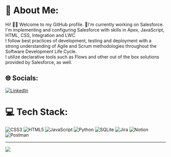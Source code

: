 # 💫 About Me:
Hi! 👋😊
Welcome to my GitHub profile.
🚀I'm currently working on Salesforce. <br>I'm implementing and configuring Salesforce with skills in Apex, JavaScript, HTML, CSS, Integration and LWC<br>I follow best practices of development, testing and deployment with a strong understanding of Agile and Scrum methodologies throughout the Software Development Life Cycle. <br>I utilize declarative tools such as Flows and other out of the box solutions provided by Salesforce, as well.



## 🌐 Socials:
[![LinkedIn](https://img.shields.io/badge/LinkedIn-%230077B5.svg?logo=linkedin&logoColor=white)](https://linkedin.com/in/fatih-yazici) 

# 💻 Tech Stack:
![CSS3](https://img.shields.io/badge/css3-%231572B6.svg?style=for-the-badge&logo=css3&logoColor=white) ![HTML5](https://img.shields.io/badge/html5-%23E34F26.svg?style=for-the-badge&logo=html5&logoColor=white) ![JavaScript](https://img.shields.io/badge/javascript-%23323330.svg?style=for-the-badge&logo=javascript&logoColor=%23F7DF1E) ![Python](https://img.shields.io/badge/python-3670A0?style=for-the-badge&logo=python&logoColor=ffdd54) ![SQLite](https://img.shields.io/badge/sqlite-%2307405e.svg?style=for-the-badge&logo=sqlite&logoColor=white) ![Jira](https://img.shields.io/badge/jira-%230A0FFF.svg?style=for-the-badge&logo=jira&logoColor=white) ![Notion](https://img.shields.io/badge/Notion-%23000000.svg?style=for-the-badge&logo=notion&logoColor=white) ![Postman](https://img.shields.io/badge/Postman-FF6C37?style=for-the-badge&logo=postman&logoColor=white)



---
[![](https://visitcount.itsvg.in/api?id=fatih-yazici&icon=0&color=0)](https://visitcount.itsvg.in)

<!-- Proudly created with GPRM ( https://gprm.itsvg.in ) -->
